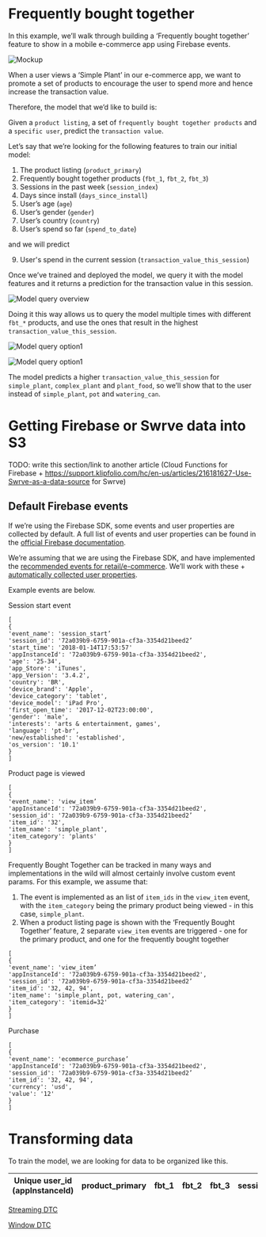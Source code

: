 # Frequently bought together

In this example, we’ll walk through building a ‘Frequently bought together’ feature to show in a mobile e-commerce app using Firebase events.

![Mockup](images/fbt_mockup.png)

When a user views a ‘Simple Plant’ in our e-commerce app, we want to promote a set of products to encourage the user to spend more and hence increase the transaction value.

Therefore, the model that we’d like to build is:

Given a `product listing`, a set of `frequently bought together products` and a `specific user`, predict the `transaction value`.

Let’s say that we’re looking for the following features to train our initial model:

1. The product listing (`product_primary`)
2. Frequently bought together products (`fbt_1`, `fbt_2`, `fbt_3`)
3. Sessions in the past week (`session_index`)
4. Days since install (`days_since_install`)
5. User’s age (`age`)
6. User’s gender (`gender`)
7. User’s country (`country`)
8. User’s spend so far (`spend_to_date`)

and we will predict

9. User's spend in the current session (`transaction_value_this_session`)

Once we’ve trained and deployed the model, we query it with the model features and it returns a prediction for the transaction value in this session.

![Model query overview](images/query_overview.png)

Doing it this way allows us to query the model multiple times with different `fbt_*` products, and use the ones that result in the highest `transaction_value_this_session`.  

![Model query option1](images/query_1.png)

![Model query option1](images/query_2.png)

The model predicts a higher `transaction_value_this_session` for `simple_plant`, `complex_plant` and `plant_food`, so we’ll show that to the user instead of `simple_plant`, `pot` and `watering_can`.

# Getting Firebase or Swrve data into S3

TODO: write this section/link to another article
(Cloud Functions for Firebase + https://support.klipfolio.com/hc/en-us/articles/216181627-Use-Swrve-as-a-data-source for Swrve)


## Default Firebase events

If we’re using the Firebase SDK, some events and user properties are collected by default. A full list of events and user properties can be found in the [official Firebase documentation](https://support.google.com/firebase/answer/6317485?hl=en&ref_topic=6317484).

We’re assuming that we are using the Firebase SDK, and have implemented the [recommended events for retail/e-commerce](https://support.google.com/firebase/answer/6317499?hl=en&ref_topic=6317484). We’ll work with these + [automatically collected user properties](https://support.google.com/firebase/answer/6317486?hl=en&ref_topic=6317484).

Example events are below.

Session start event

```
[
{
'event_name': 'session_start’
'session_id': '72a039b9-6759-901a-cf3a-3354d21beed2’
'start_time': '2018-01-14T17:53:57'
'appInstanceId': '72a039b9-6759-901a-cf3a-3354d21beed2',
'age': '25-34',
'app_Store': 'iTunes',
'app_Version': '3.4.2',
'country': 'BR',
'device_brand': 'Apple',
'device_category': 'tablet',
'device_model': 'iPad Pro',
'first_open_time': '2017-12-02T23:00:00',
'gender': 'male',
'interests': 'arts & entertainment, games',
'language': 'pt-br',
'new/established': 'established',
'os_version': '10.1'
}
]
```

Product page is viewed

```
[
{
'event_name': 'view_item’
'appInstanceId': '72a039b9-6759-901a-cf3a-3354d21beed2',
'session_id': '72a039b9-6759-901a-cf3a-3354d21beed2’
'item_id': '32',
'item_name': 'simple_plant',
'item_category': 'plants'
}
]
```

Frequently Bought Together can be tracked in many ways and implementations in the wild will almost certainly involve custom event params. For this example, we assume that:

1. The event is implemented as an list of `item_ids` in the `view_item` event, with the `item_category` being the primary product being viewed - in this case, `simple_plant`.
2. When a product listing page is shown with the ‘Frequently Bought Together’ feature, 2 separate `view_item` events are triggered - one for the primary product, and one for the frequently bought together

```
[
{
'event_name': 'view_item’
'appInstanceId': '72a039b9-6759-901a-cf3a-3354d21beed2',
'session_id': '72a039b9-6759-901a-cf3a-3354d21beed2’
'item_id': '32, 42, 94',
'item_name': 'simple_plant, pot, watering_can',
'item_category': 'itemid=32'
}
]
```

Purchase

```
[
{
'event_name': 'ecommerce_purchase’
'appInstanceId': '72a039b9-6759-901a-cf3a-3354d21beed2',
'session_id': '72a039b9-6759-901a-cf3a-3354d21beed2’
'item_id': '32, 42, 94',
'currency': 'usd',
'value': '12'
}
]
```

# Transforming data

To train the model, we are looking for data to be organized like this.

Unique user_id (appInstanceId) | product_primary | fbt_1 | fbt_2 | fbt_3 | session_index | days_since_install | age | gender | country | spend_to_date | transaction_value_this_session
------- | ------- | ------------------ | ------------------------- | ------------------------- | ---------------------- | ----- | ----- | ----- | ----- | ----- | -------

[Streaming DTC](fbt-streaming-dtc.yml)

[Window DTC](fbt-window-dtc.yml)

